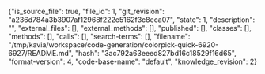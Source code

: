 {"is_source_file": true, "file_id": 1, "git_revision": "a236d784a3b3907af12968f222e5162f3c8eca07", "state": 1, "description": "", "external_files": [], "external_methods": [], "published": [], "classes": [], "methods": [], "calls": [], "search-terms": [], "filename": "/tmp/kavia/workspace/code-generation/colorpick-quick-6920-6927/README.md", "hash": "3ac792a63eeed827bd16c18529f16d65", "format-version": 4, "code-base-name": "default", "knowledge_revision": 2}